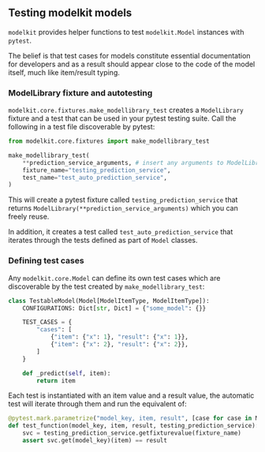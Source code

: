 ## Testing modelkit models

`modelkit` provides helper functions to test `modelkit.Model` instances with `pytest`.

The belief is that test cases for models constitute essential documentation for developers and as a result should appear close to the code of the model itself, much like item/result typing.

### ModelLibrary fixture and autotesting

`modelkit.core.fixtures.make_modellibrary_test` creates a `ModelLibrary` fixture and a test that can be used in your pytest testing suite. Call the following in a test file discoverable by pytest:

```python
from modelkit.core.fixtures import make_modellibrary_test

make_modellibrary_test(
    **prediction_service_arguments, # insert any arguments to ModelLibrary here
    fixture_name="testing_prediction_service",
    test_name="test_auto_prediction_service",
)
```

This will create a pytest fixture called `testing_prediction_service` that returns `ModelLibrary(**prediction_service_arguments)` which you can freely reuse.

In addition, it creates a test called `test_auto_prediction_service` that iterates through the tests defined as part of `Model` classes.


### Defining test cases

Any `modelkit.core.Model` can define its own test cases which are discoverable by the test created by `make_modellibrary_test`:

```python
class TestableModel(Model[ModelItemType, ModelItemType]):
    CONFIGURATIONS: Dict[str, Dict] = {"some_model": {}}

    TEST_CASES = {
        "cases": [
            {"item": {"x": 1}, "result": {"x": 1}},
            {"item": {"x": 2}, "result": {"x": 2}},
        ]
    }

    def _predict(self, item):
        return item

```

Each test is instantiated with an item value and a result value, the automatic test will iterate through them and run the equivalent of:

```python
@pytest.mark.parametrize("model_key, item, result", [case for case in Model.TEST_CASES])
def test_function(model_key, item, result, testing_prediction_service):
    svc = testing_prediction_service.getfixturevalue(fixture_name)
    assert svc.get(model_key)(item) == result

```
